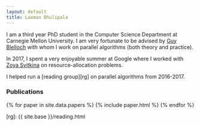 ```yaml
---
layout: default
title: Laxman Dhulipala
---
```


<!-- ![Laxman]({{ site.base }}/laxman.jpg){:class="img-responsive"} -->

I am a third year PhD student in the Computer Science Department at Carnegie Mellon University. I am very fortunate to be advised by [Guy Blelloch][guy] with whom I work on parallel algorithms (both theory and practice).

In 2017, I spent a very enjoyable summer at Google where I worked with [Zoya Svitkina][zoya] on resource-allocation problems.

I helped run a [reading group][rg] on parallel algorithms from 2016-2017.

### Publications

{% for paper in site.data.papers %}
  {% include paper.html %}
{% endfor %}

[guy]: http://www.cs.cmu.edu/~guyb/
[zoya]: https://sites.google.com/site/zoyasvitkina/
[rg]: {{ site.base }}/reading.html
